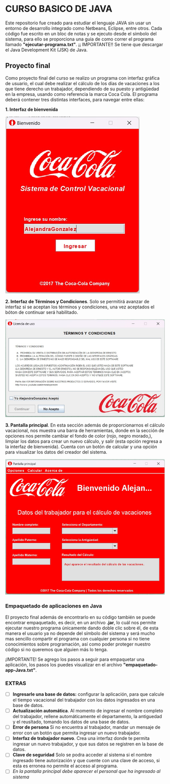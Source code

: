 # CURSO BASICO DE JAVA 

Este repositorio fue creado para estudiar el lenguaje JAVA sin usar un entorno de desarrollo integrado como Netbeans, Eclipse, entre otros.
Cada código fue escrito en un bloc de notas y se ejecuto desde el símbolo del sistema, para ello se proporciona una guia de como correr el programa llamado **"ejecutar-programa.txt"**. ¡¡ IMPORTANTE!! Se tiene que descargar el Java Development Kit (JSK) de Java.

## Proyecto final

Como proyecto final del curso se realizo un programa con interfaz gráfica de usuario, el cual debe realizar el cálculo de los días de vacaciones a los que tiene derecho un trabajador, dependiendo de su puesto y antigüedad en la empresa, usando como referencia la marca Coca Cola. El programa deberá contener tres distintas interfaces, para navegar entre ellas:

**1. Interfaz de bienvenida**

![Interfaz de bienvenida](https://github.com/Alejandraglezjaime/Curso-Java-en-bloc-notas-/blob/master/Img-proyecto-cocacola/Interfaz%20de%20bienvenida.jpg?raw=true)

**2. Interfaz de Términos y Condiciones**. Solo se permitirá avanzar de interfaz si se aceptan los términos y condiciones, una vez aceptados el bóton de continuar será habilitado.

![Interfaz de terminos y condiciones](https://github.com/Alejandraglezjaime/Curso-Java-en-bloc-notas-/blob/master/Img-proyecto-cocacola/Interfaz%20de%20terminos%20y%20condiciones.jpg?raw=true)

**3. Pantalla principal**. En esta sección además de proporcionarnos el cálculo vacacional, nos muestra una barra de herramientas, donde en la sección de opciones nos permite cambiar el fondo de color (rojo, negro morado,), limpiar los datos para crear un nuevo cálculo, y salir (esta opción regresa a la interfaz de bienvenida). Cuenta con un botón de calcular y una opción para visualizar los datos del creador del sistema.   

![Pantalla principal](https://github.com/Alejandraglezjaime/Curso-Java-en-bloc-notas-/blob/master/Img-proyecto-cocacola/Pantalla%20principal.jpg?raw=true)

### Empaquetado de aplicaciones en Java 

El proyecto final además de encontrarlo en su código también se puede encontrar empaquetado, es decir, en un archivo **.jar**, lo cuál nos permite ejecutar nuestro programa únicamente dando doble clic sobre él, de esta manera el usuario ya no depende del símbolo del sistema y será mucho mas sencillo compartir el programa con cualquier persona si no tiene conocimientos sobre programación, así como poder proteger nuestro código si no queremos que alguien más lo tenga. 

¡IMPORTANTE! Se agrego los pasos a seguir para empaquetar una aplicación, los pasos los puedes visualizar en el archivo **"empaquetado-app-Java.txt"**. 

### EXTRAS 

- [ ]  **Ingresarle una base de datos:** configurar la aplicación, para que calcule el tiempo vacacional del trabajador con los datos ingresados en una base de datos. 
- [ ]  **Actualización automática**. Al momento de ingresar el nombre completo del trabajador, rellene automáticamente el departamento, la antiguedad y el reusltado, tomando los datos de una base de datos.
- [ ]  **Error de persona** Si no encuentra al trabajador, mandar un mensaje de error con un botón que permita ingresar un nuevo trabajador.
- [ ]  **Interfaz de trabajador nuevo**. Crea una interfaz donde te permita ingresar un nuevo trabajador, y que sus datos se registren en la base de datos.
- [ ]  **Clave de seguridad** Solo se podra acceder al sistema si el nombre ingresado tiene autorización y que cuente con una clave de acceso, si esta es erronea no permite el acceso al programa.
- [ ]  *En la pantalla principal debe aparecer el personal que ha ingresado al sistema*
